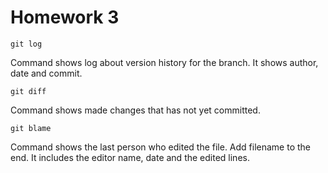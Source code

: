 # Homework 3

	git log
Command shows log about version history for the branch. It shows author, date and commit.

	git diff
Command shows made changes that has not yet committed.

	git blame
Command shows the last person who edited the file. Add filename to the end. It includes the editor name, date and the edited lines.

